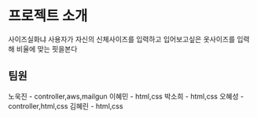 # 프로젝트 소개
사이즈실화냐
사용자가 자신의 신체사이즈를 입력하고 입어보고싶은 옷사이즈를 입력해 비율에 맞는 핏을본다
## 팀원
노욱진 - controller,aws,mailgun
이혜민 - html,css
박소희 - html,css
오혜성 - controller,html,css
김혜린 - html,css






